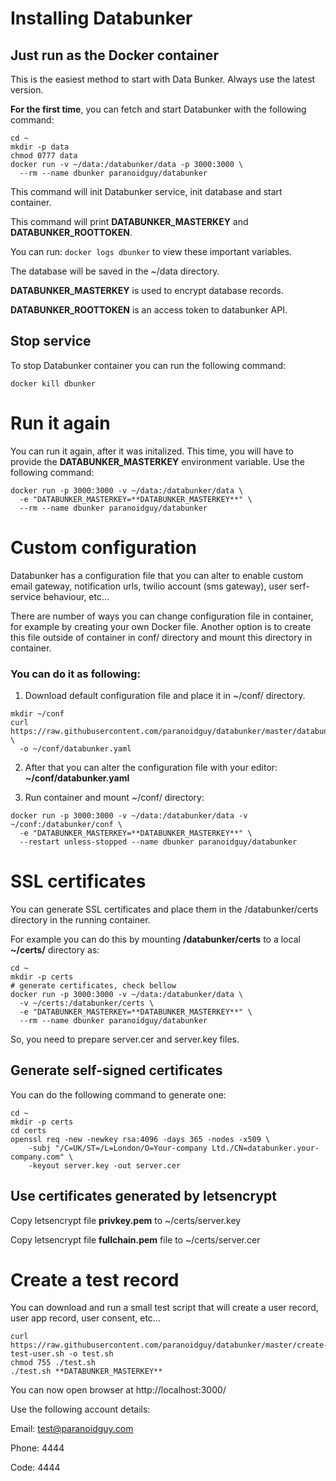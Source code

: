 # Installing Databunker

## Just run as the Docker container

This is the easiest method to start with Data Bunker. Always use the latest version.

**For the first time**, you can fetch and start Databunker with the following command:

```
cd ~
mkdir -p data
chmod 0777 data
docker run -v ~/data:/databunker/data -p 3000:3000 \
  --rm --name dbunker paranoidguy/databunker
```

This command will init Databunker service, init database and start container.

This command will print **DATABUNKER_MASTERKEY** and **DATABUNKER_ROOTTOKEN**.

You can run: ```docker logs dbunker``` to view these important variables.

The database will be saved in the ~/data directory.

**DATABUNKER_MASTERKEY** is used to encrypt database records.

**DATABUNKER_ROOTTOKEN** is an access token to databunker API.


## Stop service

To stop Databunker container you can run the following command:

```
docker kill dbunker
```

# Run it again

You can run it again, after it was initalized. This time, you will have to provide the
**DATABUNKER_MASTERKEY** environment variable. Use the following command:

```
docker run -p 3000:3000 -v ~/data:/databunker/data \
  -e "DATABUNKER_MASTERKEY=**DATABUNKER_MASTERKEY**" \
  --rm --name dbunker paranoidguy/databunker
```

# Custom configuration

Databunker has a configuration file that you can alter to enable custom email gateway, notification urls,
twilio account (sms gateway), user serf-service behaviour, etc...

There are number of ways you can change configuration file in container, for example by creating your own Docker file.
Another option is to create this file outside of container in conf/ directory and mount this directory in container.

### You can do it as following:

1. Download default configuration file and place it in ~/conf/ directory.
```
mkdir ~/conf
curl https://raw.githubusercontent.com/paranoidguy/databunker/master/databunker.yaml \ 
  -o ~/conf/databunker.yaml
```

2. After that you can alter the configuration file with your editor: **~/conf/databunker.yaml**

3. Run container and mount ~/conf/ directory:

```
docker run -p 3000:3000 -v ~/data:/databunker/data -v ~/conf:/databunker/conf \
  -e "DATABUNKER_MASTERKEY=**DATABUNKER_MASTERKEY**" \
  --restart unless-stopped --name dbunker paranoidguy/databunker
```

# SSL certificates

You can generate SSL certificates and place them in the /databunker/certs directory in the running container.

For example you can do this by mounting **/databunker/certs** to a local **~/certs/** directory as:

```
cd ~
mkdir -p certs
# generate certificates, check bellow
docker run -p 3000:3000 -v ~/data:/databunker/data \
  -v ~/certs:/databunker/certs \
  -e "DATABUNKER_MASTERKEY=**DATABUNKER_MASTERKEY**" \
  --rm --name dbunker paranoidguy/databunker

```

So, you need to prepare server.cer and server.key files.

## Generate self-signed certificates

You can do the following command to generate one:

```
cd ~
mkdir -p certs
cd certs
openssl req -new -newkey rsa:4096 -days 365 -nodes -x509 \
    -subj "/C=UK/ST=/L=London/O=Your-company Ltd./CN=databunker.your-company.com" \
    -keyout server.key -out server.cer
```

## Use certificates generated by letsencrypt

Copy letsencrypt file **privkey.pem** to ~/certs/server.key

Copy letsencrypt file **fullchain.pem** file to ~/certs/server.cer


# Create a test record

You can download and run a small test script that will create a user record, user app record, user consent, etc...

```
curl https://raw.githubusercontent.com/paranoidguy/databunker/master/create-test-user.sh -o test.sh
chmod 755 ./test.sh
./test.sh **DATABUNKER_MASTERKEY**
```

You can now open browser at http://localhost:3000/

Use the following account details:

Email: test@paranoidguy.com

Phone: 4444

Code: 4444
